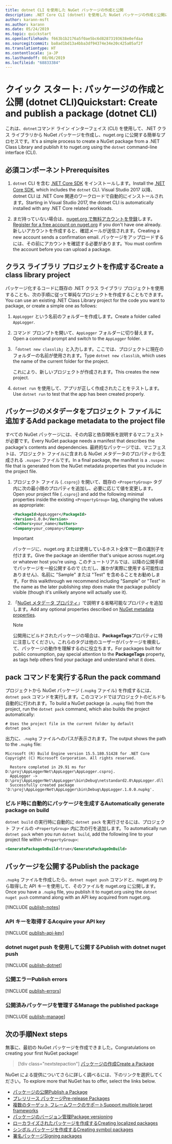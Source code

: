 ```yaml
---
title: dotnet CLI を使用した NuGet パッケージの作成と公開
description: .NET Core CLI (dotnet) を使用した NuGet パッケージの作成と公開に関するチュートリアル。
author: karann-msft
ms.author: karann
ms.date: 05/24/2019
ms.topic: quickstart
ms.openlocfilehash: f663b1b2176a5f0ae5bc6d82873193638e0efdaa
ms.sourcegitcommit: ba8ad1bd13a4bba3df94374e34e20c425a05af2f
ms.translationtype: HT
ms.contentlocale: ja-JP
ms.lasthandoff: 08/06/2019
ms.locfileid: "68833384"
---
```

# <a name="quickstart-create-and-publish-a-package-dotnet-cli"></a><span data-ttu-id="1408d-103">クイック スタート: パッケージの作成と公開 (dotnet CLI)</span><span class="sxs-lookup"><span data-stu-id="1408d-103">Quickstart: Create and publish a package (dotnet CLI)</span></span>

<span data-ttu-id="1408d-104">これは、`dotnet`コマンド ライン インターフェイス (CLI) を使用して、.NET クラス ライブラリから NuGet パッケージを作成し、nuget.org に公開する簡単なプロセスです。</span><span class="sxs-lookup"><span data-stu-id="1408d-104">It's a simple process to create a NuGet package from a .NET Class Library and publish it to nuget.org using the `dotnet` command-line interface (CLI).</span></span>

## <a name="prerequisites"></a><span data-ttu-id="1408d-105">必須コンポーネント</span><span class="sxs-lookup"><span data-stu-id="1408d-105">Prerequisites</span></span>

1. <span data-ttu-id="1408d-106">`dotnet` CLI を含む [.NET Core SDK](https://www.microsoft.com/net/download/) をインストールします。</span><span class="sxs-lookup"><span data-stu-id="1408d-106">Install the [.NET Core SDK](https://www.microsoft.com/net/download/), which includes the `dotnet` CLI.</span></span> <span data-ttu-id="1408d-107">Visual Studio 2017 以降、dotnet CLI は .NET Core 関連のワークロードで自動的にインストールされます。</span><span class="sxs-lookup"><span data-stu-id="1408d-107">Starting in Visual Studio 2017, the dotnet CLI is automatically installed with any .NET Core related workloads.</span></span>

1. <span data-ttu-id="1408d-108">まだ持っていない場合は、[nuget.org で無料アカウントを登録](https://www.nuget.org/users/account/LogOn?returnUrl=%2F)します。</span><span class="sxs-lookup"><span data-stu-id="1408d-108">[Register for a free account on nuget.org](https://www.nuget.org/users/account/LogOn?returnUrl=%2F) if you don't have one already.</span></span> <span data-ttu-id="1408d-109">新しいアカウントを作成すると、確認メールが送信されます。</span><span class="sxs-lookup"><span data-stu-id="1408d-109">Creating a new account sends a confirmation email.</span></span> <span data-ttu-id="1408d-110">パッケージをアップロードするには、その前にアカウントを確認する必要があります。</span><span class="sxs-lookup"><span data-stu-id="1408d-110">You must confirm the account before you can upload a package.</span></span>

## <a name="create-a-class-library-project"></a><span data-ttu-id="1408d-111">クラス ライブラリ プロジェクトを作成する</span><span class="sxs-lookup"><span data-stu-id="1408d-111">Create a class library project</span></span>

<span data-ttu-id="1408d-112">パッケージ化するコードに既存の .NET クラス ライブラリ プロジェクトを使用することも、次の手順に従って単純なプロジェクトを作成することもできます。</span><span class="sxs-lookup"><span data-stu-id="1408d-112">You can use an existing .NET Class Library project for the code you want to package, or create a simple one as follows:</span></span>

1. <span data-ttu-id="1408d-113">`AppLogger` という名前のフォルダーを作成します。</span><span class="sxs-lookup"><span data-stu-id="1408d-113">Create a folder called `AppLogger`.</span></span>

1. <span data-ttu-id="1408d-114">コマンド プロンプトを開いて、`AppLogger` フォルダーに切り替えます。</span><span class="sxs-lookup"><span data-stu-id="1408d-114">Open a command prompt and switch to the `AppLogger` folder.</span></span>

1. <span data-ttu-id="1408d-115">「`dotnet new classlib`」と入力します。ここでは、プロジェクトに現在のフォルダーの名前が使用されます。</span><span class="sxs-lookup"><span data-stu-id="1408d-115">Type `dotnet new classlib`, which uses the name of the current folder for the project.</span></span>

   <span data-ttu-id="1408d-116">これにより、新しいプロジェクトが作成されます。</span><span class="sxs-lookup"><span data-stu-id="1408d-116">This creates the new project.</span></span>

1. <span data-ttu-id="1408d-117">`dotnet run` を使用して、アプリが正しく作成されたことをテストします。</span><span class="sxs-lookup"><span data-stu-id="1408d-117">Use `dotnet run` to test that the app has been created properly.</span></span>

## <a name="add-package-metadata-to-the-project-file"></a><span data-ttu-id="1408d-118">パッケージのメタデータをプロジェクト ファイルに追加する</span><span class="sxs-lookup"><span data-stu-id="1408d-118">Add package metadata to the project file</span></span>

<span data-ttu-id="1408d-119">すべての NuGet パッケージには、その内容と依存関係を説明するマニフェストが必要です。</span><span class="sxs-lookup"><span data-stu-id="1408d-119">Every NuGet package needs a manifest that describes the package's contents and dependencies.</span></span> <span data-ttu-id="1408d-120">最終的なパッケージでは、マニフェストは、プロジェクト ファイルに含まれる NuGet メタデータのプロパティから生成される `.nuspec` ファイルです。</span><span class="sxs-lookup"><span data-stu-id="1408d-120">In a final package, the manifest is a `.nuspec` file that is generated from the NuGet metadata properties that you include in the project file.</span></span>

1. <span data-ttu-id="1408d-121">プロジェクト ファイル (`.csproj`) を開いて、既存の `<PropertyGroup>` タグ内に次の最小限のプロパティを追加し、必要に応じて値を変更します。</span><span class="sxs-lookup"><span data-stu-id="1408d-121">Open your project file (`.csproj`) and add the following minimal properties inside the existing `<PropertyGroup>` tag, changing the values as appropriate:</span></span>

    ```xml
    <PackageId>AppLogger</PackageId>
    <Version>1.0.0</Version>
    <Authors>your_name</Authors>
    <Company>your_company</Company>
    ```

    > [!Important]
    > <span data-ttu-id="1408d-122">パッケージに、nuget.org または使用しているホスト全体で一意の識別子を付けます。</span><span class="sxs-lookup"><span data-stu-id="1408d-122">Give the package an identifier that's unique across nuget.org or whatever host you're using.</span></span> <span data-ttu-id="1408d-123">このチュートリアルでは、以降の公開手順でパッケージを一般公開するので (ただし、誰かが実際に使用する可能性はありません)、名前に "Sample" または "Test" を含めることをお勧めします。</span><span class="sxs-lookup"><span data-stu-id="1408d-123">For this walkthrough we recommend including "Sample" or "Test" in the name as the later publishing step does make the package publicly visible (though it's unlikely anyone will actually use it).</span></span>

1. <span data-ttu-id="1408d-124">「[NuGet メタデータ プロパティ](/dotnet/core/tools/csproj#nuget-metadata-properties)」で説明する省略可能なプロパティを追加します。</span><span class="sxs-lookup"><span data-stu-id="1408d-124">Add any optional properties described on [NuGet metadata properties](/dotnet/core/tools/csproj#nuget-metadata-properties).</span></span>

    > [!Note]
    > <span data-ttu-id="1408d-125">公開用にビルドされたパッケージの場合は、**PackageTags**プロパティに特に注意してください。これらのタグは他のユーザーがパッケージを検索して、パッケージの動作を理解するのに役立ちます。</span><span class="sxs-lookup"><span data-stu-id="1408d-125">For packages built for public consumption, pay special attention to the **PackageTags** property, as tags help others find your package and understand what it does.</span></span>

## <a name="run-the-pack-command"></a><span data-ttu-id="1408d-126">pack コマンドを実行する</span><span class="sxs-lookup"><span data-stu-id="1408d-126">Run the pack command</span></span>

<span data-ttu-id="1408d-127">プロジェクトから NuGet パッケージ (`.nupkg` ファイル) を作成するには、`dotnet pack` コマンドを実行します。このコマンドではプロジェクトのビルドも自動的に行われます。</span><span class="sxs-lookup"><span data-stu-id="1408d-127">To build a NuGet package (a `.nupkg` file) from the project, run the `dotnet pack` command, which also builds the project automatically:</span></span>

```cli
# Uses the project file in the current folder by default
dotnet pack
```

<span data-ttu-id="1408d-128">出力に、`.nupkg` ファイルへのパスが表示されます。</span><span class="sxs-lookup"><span data-stu-id="1408d-128">The output shows the path to the `.nupkg` file:</span></span>

```output
Microsoft (R) Build Engine version 15.5.180.51428 for .NET Core
Copyright (C) Microsoft Corporation. All rights reserved.

  Restore completed in 29.91 ms for D:\proj\AppLoggerNet\AppLogger\AppLogger.csproj.
  AppLogger -> D:\proj\AppLoggerNet\AppLogger\bin\Debug\netstandard2.0\AppLogger.dll
  Successfully created package 'D:\proj\AppLoggerNet\AppLogger\bin\Debug\AppLogger.1.0.0.nupkg'.
```

### <a name="automatically-generate-package-on-build"></a><span data-ttu-id="1408d-129">ビルド時に自動的にパッケージを生成する</span><span class="sxs-lookup"><span data-stu-id="1408d-129">Automatically generate package on build</span></span>

<span data-ttu-id="1408d-130">`dotnet build` の実行時に自動的に `dotnet pack` を実行させるには、プロジェクト ファイルの `<PropertyGroup>` 内に次の行を追加します。</span><span class="sxs-lookup"><span data-stu-id="1408d-130">To automatically run `dotnet pack` when you run `dotnet build`, add the following line to your project file within `<PropertyGroup>`:</span></span>

```xml
<GeneratePackageOnBuild>true</GeneratePackageOnBuild>
```

## <a name="publish-the-package"></a><span data-ttu-id="1408d-131">パッケージを公開する</span><span class="sxs-lookup"><span data-stu-id="1408d-131">Publish the package</span></span>

<span data-ttu-id="1408d-132">`.nupkg` ファイルを作成したら、`dotnet nuget push` コマンドと、nuget.org から取得した API キーを使用して、そのファイルを nuget.org に公開します。</span><span class="sxs-lookup"><span data-stu-id="1408d-132">Once you have a `.nupkg` file, you publish it to nuget.org using the `dotnet nuget push` command along with an API key acquired from nuget.org.</span></span>

[!INCLUDE [publish-notes](includes/publish-notes.md)]

### <a name="acquire-your-api-key"></a><span data-ttu-id="1408d-133">API キーを取得する</span><span class="sxs-lookup"><span data-stu-id="1408d-133">Acquire your API key</span></span>

[!INCLUDE [publish-api-key](includes/publish-api-key.md)]

### <a name="publish-with-dotnet-nuget-push"></a><span data-ttu-id="1408d-134">dotnet nuget push を使用して公開する</span><span class="sxs-lookup"><span data-stu-id="1408d-134">Publish with dotnet nuget push</span></span>

[!INCLUDE [publish-dotnet](includes/publish-dotnet.md)]

### <a name="publish-errors"></a><span data-ttu-id="1408d-135">公開エラー</span><span class="sxs-lookup"><span data-stu-id="1408d-135">Publish errors</span></span>

[!INCLUDE [publish-errors](includes/publish-errors.md)]

### <a name="manage-the-published-package"></a><span data-ttu-id="1408d-136">公開済みパッケージを管理する</span><span class="sxs-lookup"><span data-stu-id="1408d-136">Manage the published package</span></span>

[!INCLUDE [publish-manage](includes/publish-manage.md)]

## <a name="next-steps"></a><span data-ttu-id="1408d-137">次の手順</span><span class="sxs-lookup"><span data-stu-id="1408d-137">Next steps</span></span>

<span data-ttu-id="1408d-138">無事に、最初の NuGet パッケージを作成できました。</span><span class="sxs-lookup"><span data-stu-id="1408d-138">Congratulations on creating your first NuGet package!</span></span>

> [!div class="nextstepaction"]
> [<span data-ttu-id="1408d-139">パッケージの作成</span><span class="sxs-lookup"><span data-stu-id="1408d-139">Create a Package</span></span>](../create-packages/creating-a-package-dotnet-cli.md)

<span data-ttu-id="1408d-140">NuGet による提供についてさらに詳しく調べるには、下のリンクを選択してください。</span><span class="sxs-lookup"><span data-stu-id="1408d-140">To explore more that NuGet has to offer, select the links below.</span></span>

- [<span data-ttu-id="1408d-141">パッケージの公開</span><span class="sxs-lookup"><span data-stu-id="1408d-141">Publish a Package</span></span>](../nuget-org/publish-a-package.md)
- [<span data-ttu-id="1408d-142">プレリリース パッケージ</span><span class="sxs-lookup"><span data-stu-id="1408d-142">Pre-release Packages</span></span>](../create-packages/Prerelease-Packages.md)
- [<span data-ttu-id="1408d-143">複数のターゲット フレームワークのサポート</span><span class="sxs-lookup"><span data-stu-id="1408d-143">Support multiple target frameworks</span></span>](../create-packages/multiple-target-frameworks-project-file.md)
- [<span data-ttu-id="1408d-144">パッケージのバージョン管理</span><span class="sxs-lookup"><span data-stu-id="1408d-144">Package versioning</span></span>](../reference/package-versioning.md)
- [<span data-ttu-id="1408d-145">ローカライズされたパッケージを作成する</span><span class="sxs-lookup"><span data-stu-id="1408d-145">Creating localized packages</span></span>](../create-packages/creating-localized-packages.md)
- [<span data-ttu-id="1408d-146">シンボル パッケージを作成する</span><span class="sxs-lookup"><span data-stu-id="1408d-146">Creating symbol packages</span></span>](../create-packages/symbol-packages-snupkg.md)
- [<span data-ttu-id="1408d-147">署名パッケージ</span><span class="sxs-lookup"><span data-stu-id="1408d-147">Signing packages</span></span>](../create-packages/Sign-a-package.md)
